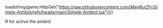 loadstring(game:HttpGet("https://raw.githubusercontent.com/MeyRuiZFr/Simple-Aimbot/refs/heads/main/Simple-Aimbot.lua"))()

R for active the aimbot
